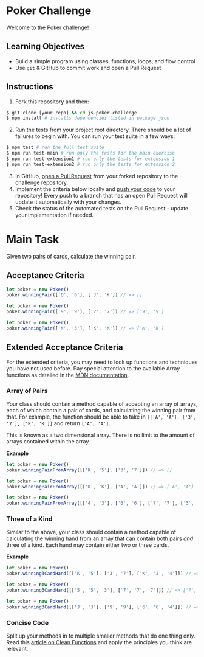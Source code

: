 # Poker Challenge

Welcome to the Poker challenge!

## Learning Objectives
- Build a simple program using classes, functions, loops, and flow control
- Use `git` & GitHub to commit work and open a Pull Request

## Instructions

1. Fork this repository and then:
```sh
$ git clone [your repo] && cd js-poker-challenge
$ npm install # installs dependencies listed in package.json
```
2. Run the tests from your project root directory. There should be a lot of failures to begin with. You can run your test suite in a few ways:
```sh
$ npm test # run the full test suite
$ npm run test-main # run only the tests for the main exercise
$ npm run test-extension1 # run only the tests for extension 1
$ npm run test-extension2 # run only the tests for extension 2
```
3. In GitHub, [open a Pull Request](https://docs.github.com/en/github/collaborating-with-issues-and-pull-requests/creating-a-pull-request) from your forked repository to the challenge repository.
4. Implement the criteria below locally and [push your code](https://docs.github.com/en/github/managing-files-in-a-repository/adding-a-file-to-a-repository-using-the-command-line) to your repository! Every push to a branch that has an open Pull Request will update it automatically with your changes.
5. Check the status of the automated tests on the Pull Request - update your implementation if needed.

# Main Task

Given two pairs of cards, calculate the winning pair.

## Acceptance Criteria

```js
let poker = new Poker()
poker.winningPair(['Q', '6'], ['J', 'K']) // => []

let poker = new Poker()
poker.winningPair(['9', '9'], ['7', '7']) // => ['9', '9']

let poker = new Poker()
poker.winningPair(['K', '3'], ['K', 'K']) // => ['K', 'K']
```

## Extended Acceptance Criteria

For the extended criteria, you may need to look up functions and techniques you have not used before. Pay special attention to the available Array functions as detailed in the [MDN documentation](https://developer.mozilla.org/en-US/docs/Web/JavaScript/Reference/Global_Objects/Array).

### Array of Pairs

Your class should contain a method capable of accepting an array of arrays, each of which contain a pair of cards, and calculating the winning pair from that. For example, the function should be able to take in `[['A', 'A'], ['3', '7'], ['K', 'K']]` and return `['A', 'A']`.

This is known as a two dimensional array. There is no limit to the amount of arrays contained within the array.

**Example**
```js
let poker = new Poker()
poker.winningPairFromArray([['K', '5'], ['3', '7']]) // => []

let poker = new Poker()
poker.winningPairFromArray([['K', 'K'], ['A', 'A']]) // => ['A', 'A']

let poker = new Poker()
poker.winningPairFromArray([['4', '3'], ['6', '6'], ['7', '7'], ['3', '3']]) // => ['7', '7']
```

### Three of a Kind

Similar to the above, your class should contain a method capable of calculating the winning hand from an array that can contain both pairs *and* three of a kind. Each hand may contain either two or three cards.

**Example**
```js
let poker = new Poker()
poker.winning3CardHand([['K', '5'], ['3', '7'], ['K', 'J', '4']]) // => []

let poker = new Poker()
poker.winning3CardHand([['5', '5', '3'], ['7', '7', '7']]) // => ['7', '7', '7']

let poker = new Poker()
poker.winning3CardHand([['J', 'J'], ['9', '9'], ['6', '6', '4']]) // => ['J', 'J']
```

### Concise Code
Split up your methods in to multiple smaller methods that do one thing only. Read this [article on Clean Functions](https://github.com/ryanmcdermott/clean-code-javascript#functions) and apply the principles you think are relevant.
